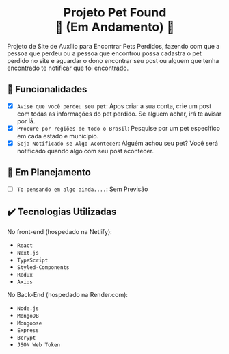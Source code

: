 <h1 align='center'>Projeto Pet Found <br>🚧 (Em Andamento) 🚧 </h1>

Projeto de Site de Auxílio para Encontrar Pets Perdidos, fazendo com que a pessoa que perdeu ou a pessoa que encontrou possa cadastra o pet perdido no site e aguardar o dono encontrar seu post ou alguem que tenha encontrado te notificar que foi encontrado.

## :hammer: Funcionalidades

- [x] `Avise que você perdeu seu pet`: Apos criar a sua conta, crie um post com todas as informações do pet perdido. Se alguem achar, irá te avisar por lá.
- [x] `Procure por regiões de todo o Brasil`: Pesquise por um pet específico em cada estado e município.
- [x] `Seja Notificado se Algo Acontecer`: Alguém achou seu pet? Você será notificado quando algo com seu post acontecer.

## :pushpin: Em Planejamento
 
- [ ] `To pensando em algo ainda....`: Sem Previsão

## :heavy_check_mark: Tecnologias Utilizadas

No front-end (hospedado na Netlify):

- ``React``
- ``Next.js``
- ``TypeScript``
- ``Styled-Components``
- ``Redux``
- ``Axios``

No Back-End (hospedado na Render.com):

- ``Node.js``
- ``MongoDB``
- ``Mongoose``
- ``Express``
- ``Bcrypt``
- ``JSON Web Token``

